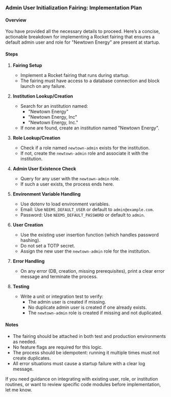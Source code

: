 ### Admin User Initialization Fairing: Implementation Plan

#### Overview

You have provided all the necessary details to proceed. Here’s a concise, actionable breakdown for implementing a Rocket fairing that ensures a default admin user and role for "Newtown Energy" are present at startup.

#### Steps

1. **Fairing Setup**
   - Implement a Rocket fairing that runs during startup.
   - The fairing must have access to a database connection and block launch on any failure.

2. **Institution Lookup/Creation**
   - Search for an institution named:
     - "Newtown Energy"
     - "Newtown Energy, Inc"
     - "Newtown Energy, Inc."
   - If none are found, create an institution named "Newtown Energy".

3. **Role Lookup/Creation**
   - Check if a role named `newtown-admin` exists for the institution.
   - If not, create the `newtown-admin` role and associate it with the institution.

4. **Admin User Existence Check**
   - Query for any user with the `newtown-admin` role.
   - If such a user exists, the process ends here.

5. **Environment Variable Handling**
   - Use dotenv to load environment variables.
   - Email: Use `NEEMS_DEFAULT_USER` or default to `admin@example.com`.
   - Password: Use `NEEMS_DEFAULT_PASSWORD` or default to `admin`.

6. **User Creation**
   - Use the existing user insertion function (which handles password hashing).
   - Do not set a TOTP secret.
   - Assign the new user the `newtown-admin` role for the institution.

7. **Error Handling**
   - On any error (DB, creation, missing prerequisites), print a clear error message and terminate the process.

8. **Testing**
   - Write a unit or integration test to verify:
     - The admin user is created if missing.
     - No duplicate admin user is created if one already exists.
     - The `newtown-admin` role is created if missing and not duplicated.

#### Notes

- The fairing should be attached in both test and production environments as needed.
- No feature flags are required for this logic.
- The process should be idempotent: running it multiple times must not create duplicates.
- All error situations must cause a startup failure with a clear log message.

If you need guidance on integrating with existing user, role, or institution routines, or want to review specific code modules before implementation, let me know.
